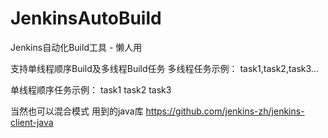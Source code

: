 # JenkinsAutoBuild
Jenkins自动化Build工具 - 懒人用

支持单线程顺序Build及多线程Build任务
多线程任务示例：
task1,task2,task3...

单线程顺序任务示例：
task1
task2
task3

当然也可以混合模式
用到的java库 https://github.com/jenkins-zh/jenkins-client-java
